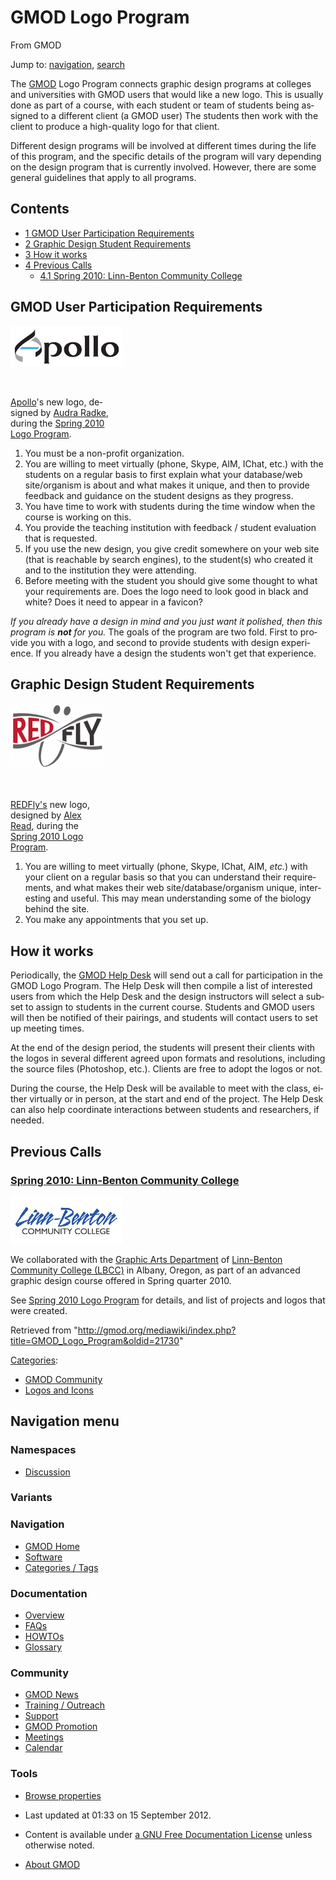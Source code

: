 <div id="mw-page-base" class="noprint">

</div>

<div id="mw-head-base" class="noprint">

</div>

<div id="content" class="mw-body" role="main">

<span id="top"></span>

<div id="mw-js-message" style="display:none;">

</div>



# <span dir="auto">GMOD Logo Program</span>

<div id="bodyContent">

<div id="siteSub">

From GMOD

</div>

<div id="contentSub">

</div>

<div id="jump-to-nav" class="mw-jump">

Jump to: [navigation](#mw-navigation), [search](#p-search)

</div>

<div id="mw-content-text" class="mw-content-ltr" lang="en" dir="ltr">

The [GMOD](Main_Page "Main Page") Logo Program connects graphic design
programs at colleges and universities with GMOD users that would like a
new logo. This is usually done as part of a course, with each student or
team of students being assigned to a different client (a GMOD user) The
students then work with the client to produce a high-quality logo for
that client.

Different design programs will be involved at different times during the
life of this program, and the specific details of the program will vary
depending on the design program that is currently involved. However,
there are some general guidelines that apply to all programs.

<div id="toc" class="toc">

<div id="toctitle">

## Contents

</div>

- [<span class="tocnumber">1</span> <span class="toctext">GMOD User
  Participation
  Requirements</span>](#GMOD_User_Participation_Requirements)
- [<span class="tocnumber">2</span> <span class="toctext">Graphic Design
  Student Requirements</span>](#Graphic_Design_Student_Requirements)
- [<span class="tocnumber">3</span> <span class="toctext">How it
  works</span>](#How_it_works)
- [<span class="tocnumber">4</span> <span class="toctext">Previous
  Calls</span>](#Previous_Calls)
  - [<span class="tocnumber">4.1</span> <span class="toctext">Spring
    2010: Linn-Benton Community
    College</span>](#Spring_2010:_Linn-Benton_Community_College)

</div>

## <span id="GMOD_User_Participation_Requirements" class="mw-headline">GMOD User Participation Requirements</span>

<div class="thumb tright">

<div class="thumbinner" style="width:182px;">

<a href="File:ApolloLogo.png" class="image"><img
src="../mediawiki/images/thumb/1/1b/ApolloLogo.png/180px-ApolloLogo.png"
class="thumbimage"
srcset="../mediawiki/images/thumb/1/1b/ApolloLogo.png/270px-ApolloLogo.png 1.5x, ../mediawiki/images/thumb/1/1b/ApolloLogo.png/360px-ApolloLogo.png 2x"
width="180" height="65" /></a>

<div class="thumbcaption">

<div class="magnify">

<a href="File:ApolloLogo.png" class="internal" title="Enlarge"><img
src="../mediawiki/skins/common/images/magnify-clip.png" width="15"
height="11" /></a>

</div>

[Apollo](Apollo.1 "Apollo")'s new logo, designed by [Audra
Radke](Spring_2010_Logo_Program#Linn-Benton_Community_College "Spring 2010 Logo Program"),
during the [Spring 2010 Logo
Program](Spring_2010_Logo_Program "Spring 2010 Logo Program").

</div>

</div>

</div>

1.  You must be a non-profit organization.
2.  You are willing to meet virtually (phone, Skype, AIM, IChat, etc.)
    with the students on a regular basis to first explain what your
    database/web site/organism is about and what makes it unique, and
    then to provide feedback and guidance on the student designs as they
    progress.
3.  You have time to work with students during the time window when the
    course is working on this.
4.  You provide the teaching institution with feedback / student
    evaluation that is requested.
5.  If you use the new design, you give credit somewhere on your web
    site (that is reachable by search engines), to the student(s) who
    created it and to the institution they were attending.
6.  Before meeting with the student you should give some thought to what
    your requirements are. Does the logo need to look good in black and
    white? Does it need to appear in a favicon?

*If you already have a design in mind and you just want it polished,
then this program is **not** for you.* The goals of the program are two
fold. First to provide you with a logo, and second to provide students
with design experience. If you already have a design the students won't
get that experience.

## <span id="Graphic_Design_Student_Requirements" class="mw-headline">Graphic Design Student Requirements</span>

<div class="thumb tright">

<div class="thumbinner" style="width:152px;">

<a href="File:RedFlyLogo.png" class="image"><img
src="../mediawiki/images/thumb/1/1d/RedFlyLogo.png/150px-RedFlyLogo.png"
class="thumbimage"
srcset="../mediawiki/images/thumb/1/1d/RedFlyLogo.png/225px-RedFlyLogo.png 1.5x, ../mediawiki/images/1/1d/RedFlyLogo.png 2x"
width="150" height="106" /></a>

<div class="thumbcaption">

<div class="magnify">

<a href="File:RedFlyLogo.png" class="internal" title="Enlarge"><img
src="../mediawiki/skins/common/images/magnify-clip.png" width="15"
height="11" /></a>

</div>

<a href="http://redfly.ccr.buffalo.edu/" class="external text"
rel="nofollow">REDFly's</a> new logo, designed by [Alex
Read](Spring_2010_Logo_Program#Linn-Benton_Community_College "Spring 2010 Logo Program"),
during the [Spring 2010 Logo
Program](Spring_2010_Logo_Program "Spring 2010 Logo Program").

</div>

</div>

</div>

1.  You are willing to meet virtually (phone, Skype, IChat, AIM, *etc.*)
    with your client on a regular basis so that you can understand their
    requirements, and what makes their web site/database/organism
    unique, interesting and useful. This may mean understanding some of
    the biology behind the site.
2.  You make any appointments that you set up.

## <span id="How_it_works" class="mw-headline">How it works</span>

Periodically, the [GMOD Help Desk](GMOD_Help_Desk "GMOD Help Desk") will
send out a call for participation in the GMOD Logo Program. The Help
Desk will then compile a list of interested users from which the Help
Desk and the design instructors will select a subset to assign to
students in the current course. Students and GMOD users will then be
notified of their pairings, and students will contact users to set up
meeting times.

At the end of the design period, the students will present their clients
with the logos in several different agreed upon formats and resolutions,
including the source files (Photoshop, etc.). Clients are free to adopt
the logos or not.

During the course, the Help Desk will be available to meet with the
class, either virtually or in person, at the start and end of the
project. The Help Desk can also help coordinate interactions between
students and researchers, if needed.

## <span id="Previous_Calls" class="mw-headline">Previous Calls</span>

### <span id="Spring_2010:_Linn-Benton_Community_College" class="mw-headline">[Spring 2010: Linn-Benton Community College](Spring_2010_Logo_Program "Spring 2010 Logo Program")</span>

<div class="floatleft">

<a href="http://www.linnbenton.edu/go/graphic-arts" rel="nofollow"
title="Linn-Benton Community College"><img
src="../mediawiki/images/f/fe/Lbcclogo.jpg" width="180" height="75"
alt="Linn-Benton Community College" /></a>

</div>

We collaborated with the
<a href="http://www.linnbenton.edu/go/graphic-arts"
class="external text" rel="nofollow">Graphic Arts Department</a> of
<a href="http://www.linnbenton.edu/" class="external text"
rel="nofollow">Linn-Benton Community College (LBCC)</a> in Albany,
Oregon, as part of an advanced graphic design course offered in Spring
quarter 2010.

See [Spring 2010 Logo
Program](Spring_2010_Logo_Program "Spring 2010 Logo Program") for
details, and list of projects and logos that were created.

</div>

<div class="printfooter">

Retrieved from
"<http://gmod.org/mediawiki/index.php?title=GMOD_Logo_Program&oldid=21730>"

</div>

<div id="catlinks" class="catlinks">

<div id="mw-normal-catlinks" class="mw-normal-catlinks">

[Categories](Special%3ACategories "Special%3ACategories"):

- [GMOD Community](Category%3AGMOD_Community "Category%3AGMOD Community")
- [Logos and Icons](Category%3ALogos_and_Icons "Category%3ALogos and Icons")

</div>

</div>

<div class="visualClear">

</div>

</div>

</div>

<div id="mw-navigation">

## Navigation menu

<div id="mw-head">



<div id="left-navigation">

<div id="p-namespaces" class="vectorTabs" role="navigation"
aria-labelledby="p-namespaces-label">

### Namespaces


- <span id="ca-talk"><a
  href="http://gmod.org/mediawiki/index.php?title=Talk:GMOD_Logo_Program&amp;action=edit&amp;redlink=1"
  accesskey="t"
  title="Discussion about the content page [t]">Discussion</a></span>

</div>

<div id="p-variants" class="vectorMenu emptyPortlet" role="navigation"
aria-labelledby="p-variants-label">

### 

### Variants[](#)

<div class="menu">

</div>

</div>

</div>





</div>

</div>

</div>

<div id="mw-panel">

<div id="p-logo" role="banner">

<a href="Main_Page"
style="background-image: url(../images/GMOD-cogs.png);"
title="Visit the main page"></a>

</div>

<div id="p-Navigation" class="portal" role="navigation"
aria-labelledby="p-Navigation-label">

### Navigation

<div class="body">

- <span id="n-GMOD-Home">[GMOD Home](Main_Page)</span>
- <span id="n-Software">[Software](GMOD_Components)</span>
- <span id="n-Categories-.2F-Tags">[Categories /
  Tags](Categories)</span>

</div>

</div>

<div id="p-Documentation" class="portal" role="navigation"
aria-labelledby="p-Documentation-label">

### Documentation

<div class="body">

- <span id="n-Overview">[Overview](Overview)</span>
- <span id="n-FAQs">[FAQs](Category%3AFAQ)</span>
- <span id="n-HOWTOs">[HOWTOs](Category%3AHOWTO)</span>
- <span id="n-Glossary">[Glossary](Glossary)</span>

</div>

</div>

<div id="p-Community" class="portal" role="navigation"
aria-labelledby="p-Community-label">

### Community

<div class="body">

- <span id="n-GMOD-News">[GMOD News](GMOD_News)</span>
- <span id="n-Training-.2F-Outreach">[Training /
  Outreach](Training_and_Outreach)</span>
- <span id="n-Support">[Support](Support)</span>
- <span id="n-GMOD-Promotion">[GMOD Promotion](GMOD_Promotion)</span>
- <span id="n-Meetings">[Meetings](Meetings)</span>
- <span id="n-Calendar">[Calendar](Calendar)</span>

</div>

</div>

<div id="p-tb" class="portal" role="navigation"
aria-labelledby="p-tb-label">

### Tools

<div class="body">


- <span id="t-smwbrowselink"><a href="Special%3ABrowse/GMOD_Logo_Program" rel="smw-browse">Browse
  properties</a></span>


</div>

</div>

</div>

</div>

<div id="footer" role="contentinfo">

- <span id="footer-info-lastmod">Last updated at 01:33 on 15 September
  2012.</span>
<!-- - <span id="footer-info-viewcount">87,443 page views.</span> -->
- <span id="footer-info-copyright">Content is available under
  <a href="http://www.gnu.org/licenses/fdl-1.3.html" class="external"
  rel="nofollow">a GNU Free Documentation License</a> unless otherwise
  noted.</span>

<!-- -->

- <span id="footer-places-about">[About
  GMOD](GMOD:About "GMOD:About")</span>

<!-- -->






</div>
